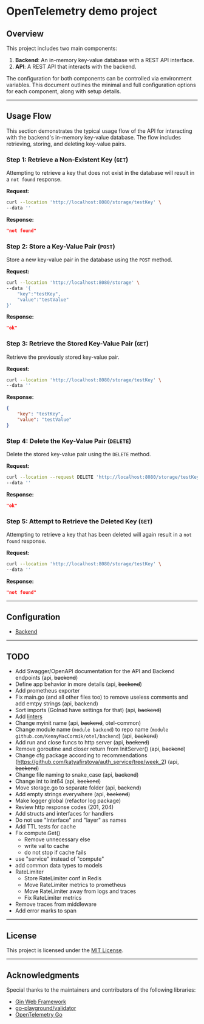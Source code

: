 
# OpenTelemetry demo project

## Overview
This project includes two main components:
1. **Backend**: An in-memory key-value database with a REST API interface.
2. **API**: A REST API that interacts with the backend.

The configuration for both components can be controlled via environment variables. This document outlines the minimal and full configuration options for each component, along with setup details.

---

## Usage Flow

This section demonstrates the typical usage flow of the API for interacting with the backend's in-memory key-value database. The flow includes retrieving, storing, and deleting key-value pairs.


### Step 1: Retrieve a Non-Existent Key (`GET`)
Attempting to retrieve a key that does not exist in the database will result in a `not found` response.

**Request:**
```bash
curl --location 'http://localhost:8080/storage/testKey' \
--data ''
```

**Response:**
```json
"not found"
```

### Step 2: Store a Key-Value Pair (`POST`)
Store a new key-value pair in the database using the `POST` method.

**Request:**
```bash
curl --location 'http://localhost:8080/storage' \
--data '{
    "key":"testKey",
    "value":"testValue"
}'
```

**Response:**
```json
"ok"
```

### Step 3: Retrieve the Stored Key-Value Pair (`GET`)
Retrieve the previously stored key-value pair.

**Request:**
```bash
curl --location 'http://localhost:8080/storage/testKey' \
--data ''
```

**Response:**
```json
{
    "key": "testKey",
    "value": "testValue"
}
```

### Step 4: Delete the Key-Value Pair (`DELETE`)
Delete the stored key-value pair using the `DELETE` method.

**Request:**
```bash
curl --location --request DELETE 'http://localhost:8080/storage/testKey' \
--data ''
```

**Response:**
```json
"ok"
```

### Step 5: Attempt to Retrieve the Deleted Key (`GET`)
Attempting to retrieve a key that has been deleted will again result in a `not found` response.

**Request:**
```bash
curl --location 'http://localhost:8080/storage/testKey' \
--data ''
```

**Response:**
```json
"not found"
```

---

## Configuration

- [Backend](https://github.com/KennyMacCormik/otel/tree/main/backend)

---

## TODO

- Add Swagger/OpenAPI documentation for the API and Backend endpoints (api, ~~backend~~)
- Define app behavior in more details (api, ~~backend~~)
- Add prometheus exporter
- Fix main.go (and all other files too) to remove useless comments and add emtpy strings (api, backend)
- Sort imports (Golnad have settings for that) (api, ~~backend~~)
- Add [linters](https://golangci-lint.run/usage/linters/)
- Change myinit name (api, ~~backend~~, otel-common)
- Change module name (`module backend`) to repo name (`module github.com/KennyMacCormik/otel/backend`) (api, ~~backend~~)
- Add run and close funcs to http server (api, ~~backend~~)
- Remove goroutine and closer return from InitServer() (api, ~~backend~~)
- Change cfg package according to recommendations (https://github.com/katyafirstova/auth_service/tree/week_2) (api, ~~backend~~)
- Change file naming to snake_case (api, ~~backend~~)
- Change int to int64 (api, ~~backend~~)
- Move storage.go to separate folder (api, ~~backend~~)
- Add empty strings everywhere (api, ~~backend~~)
- Make logger global (refactor log package)
- Review http response codes (201, 204)
- Add structs and interfaces for handlers
- Do not use "Interface" and "layer" as names
- Add TTL tests for cache
- Fix compute.Get()
  - Remove unnecessary else
  - write val to cache
  - do not stop if cache fails
- use "service" instead of "compute"
- add common data types to models
- RateLimiter
  - Store RateLimiter conf in Redis
  - Move RateLimiter metrics to prometheus
  - Move RateLimiter away from logs and traces
  - Fix RateLimiter metrics
- Remove traces from middleware
- Add error marks to span

---

## License
This project is licensed under the [MIT License](https://opensource.org/licenses/MIT).

---

## Acknowledgments
Special thanks to the maintainers and contributors of the following libraries:
- [Gin Web Framework](https://github.com/gin-gonic/gin)
- [go-playground/validator](https://github.com/go-playground/validator)
- [OpenTelemetry Go](https://github.com/open-telemetry/opentelemetry-go)
